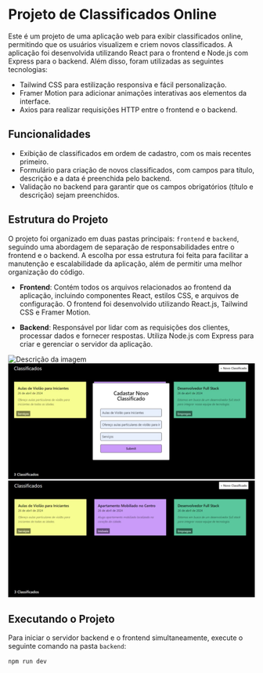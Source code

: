 # Projeto de Classificados Online

Este é um projeto de uma aplicação web para exibir classificados online, permitindo que os usuários visualizem e criem novos classificados. A aplicação foi desenvolvida utilizando React para o frontend e Node.js com Express para o backend. Além disso, foram utilizadas as seguintes tecnologias:

- Tailwind CSS para estilização responsiva e fácil personalização.
- Framer Motion para adicionar animações interativas aos elementos da interface.
- Axios para realizar requisições HTTP entre o frontend e o backend.

## Funcionalidades

- Exibição de classificados em ordem de cadastro, com os mais recentes primeiro.
- Formulário para criação de novos classificados, com campos para título, descrição e a data é preenchida pelo backend.
- Validação no backend para garantir que os campos obrigatórios (título e descrição) sejam preenchidos.

## Estrutura do Projeto

O projeto foi organizado em duas pastas principais: `frontend` e `backend`, seguindo uma abordagem de separação de responsabilidades entre o frontend e o backend. A escolha por essa estrutura foi feita para facilitar a manutenção e escalabilidade da aplicação, além de permitir uma melhor organização do código.

- **Frontend**: Contém todos os arquivos relacionados ao frontend da aplicação, incluindo componentes React, estilos CSS, e arquivos de configuração. O frontend foi desenvolvido utilizando React.js, Tailwind CSS e Framer Motion.

- **Backend**: Responsável por lidar com as requisições dos clientes, processar dados e fornecer respostas. Utiliza Node.js com Express para criar e gerenciar o servidor da aplicação.

![Descrição da imagem](./frontend/img/)
![Descrição da imagem](./frontend/img/imgProjeto2.jpeg)
![Descrição da imagem](./frontend/img/imgProjeto3.jpeg)


## Executando o Projeto

Para iniciar o servidor backend e o frontend simultaneamente, execute o seguinte comando na pasta `backend`:

```bash
npm run dev

